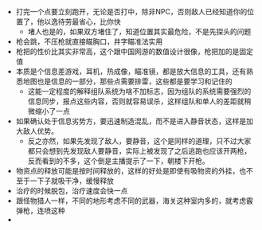 - 打完一个点要立刻跑开，无论是否打中，除非NPC，否则敌人已经知道你的位置了，他以逸待劳最省心，比你快
	- 堵人也是的，如果双方堵住了，知道位置其实最危险，不是先探头的问题
- 枪会跳，不压枪就直接瞄胸口，井字瞄准法实用
- 枪把的性价比其实非常高，这个跟中国网游的数值设计很像，枪把加的是固定值
- 本质是个信息差游戏，耳机，热成像，瞄准镜，都是放大信息的工具，还有熟悉地图也是信息的一部分，那些点需要排雷，这些都是要学习和记住的
	- 这能一定程度的解释组队系统为啥不加标志，因为组队的系统需要强烈的信息同步，报点这些内容，否则就容易误杀，这样组队和单人的差距就稍微缩小了一点
- 如果确认处于信息劣势方，要迅速制造混乱，而不是进入静音状态，这样是加大敌人优势。
	- 反之亦然，如果先发现了敌人，要静音，这个是同样的道理，只不过大家都只会想到先发现敌人要静音，实际上被发现了之后逃跑也应该开两枪，反而看到的不多，这个倒是主播提示了一下，朝楼下开枪。
- 物资点的释放可能是按时间释放的，这样的好处是即使有吸物资的外挂，也不至于一下子就吸干净，缓慢释放
- 治疗的时候脱包，治疗速度会快一点
- 跟怪物猎人一样，不同的地形考虑不同的武器，海关这种室内多的，就考虑霰弹枪，连喷这种
- 